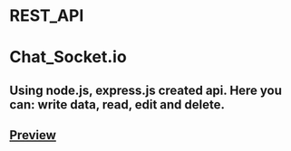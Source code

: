 # REST_API
# Chat_Socket.io

## Using node.js, express.js created api. Here you can: write data, read, edit and delete.

## [Preview]( https://rest-api-12345.herokuapp.com/)
